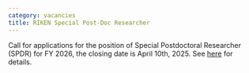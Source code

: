 ```yaml
---
category: vacancies
title: RIKEN Special Post-Doc Researcher
---
```

Call for applications for the position of Special Postdoctoral Researcher (SPDR) for FY 2026, the closing date is April 10th, 2025.
See [here](https://www.riken.jp/en/careers/programs/spdr/career2026/) for details.
